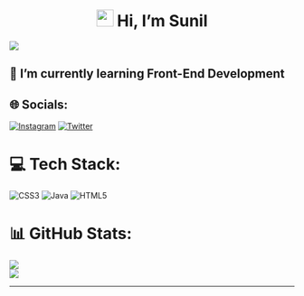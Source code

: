 <h1 align="center"><img src="https://raw.githubusercontent.com/aemmadi/aemmadi/master/wave.gif" width="30px"> Hi, I’m Sunil</h1>

[![](https://visitcount.itsvg.in/api?id=0rigin-c0de&icon=0&color=0)](https://visitcount.itsvg.in)


<h2>🌱 I’m currently learning Front-End Development</h2>


## 🌐 Socials:
[![Instagram](https://img.shields.io/badge/Instagram-%23E4405F.svg?logo=Instagram&logoColor=white)](https://instagram.com/sunil.herez) [![Twitter](https://img.shields.io/badge/Twitter-%231DA1F2.svg?logo=Twitter&logoColor=white)](https://twitter.com/Cook_C0de) 

# 💻 Tech Stack:
![CSS3](https://img.shields.io/badge/css3-%231572B6.svg?style=for-the-badge&logo=css3&logoColor=white) ![Java](https://img.shields.io/badge/java-%23ED8B00.svg?style=for-the-badge&logo=java&logoColor=white) ![HTML5](https://img.shields.io/badge/html5-%23E34F26.svg?style=for-the-badge&logo=html5&logoColor=white)
# 📊 GitHub Stats:
![](https://github-readme-stats.vercel.app/api?username=0rigin-c0de&theme=blue-green&hide_border=false&count_private=false)<br/>
![](https://github-readme-stats.vercel.app/api/top-langs/?username=0rigin-c0de&theme=blue-green&hide_border=false&include_all_commits=true&count_private=false&layout=compact)

---

